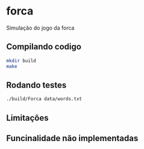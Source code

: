 # forca
Simulação do jogo da forca

## Compilando codigo

```bash
mkdir build
make
```

## Rodando testes

```bash
./build/Forca data/words.txt
```


## Limitações


## Funcinalidade não implementadas

